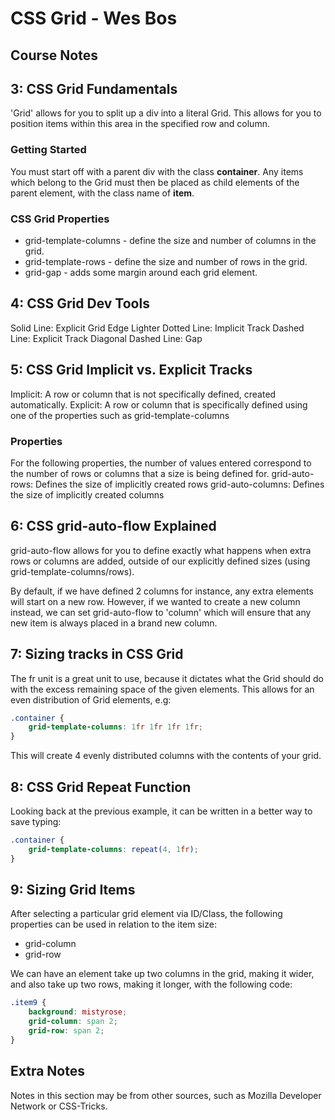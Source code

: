 # CSS Grid - Wes Bos

## Course Notes 

## 3: CSS Grid Fundamentals
'Grid' allows for you to split up a div into a literal Grid. This allows for you to position items within this area in the specified row and column.

### Getting Started
You must start off with a parent div with the class **container**. 
Any items which belong to the Grid must then be placed as child elements of the parent element, with the class name of **item**.

### CSS Grid Properties

- grid-template-columns - define the size and number of columns in the grid.
- grid-template-rows - define the size and number of rows in the grid.
- grid-gap - adds some margin around each grid element.

## 4: CSS Grid Dev Tools
Solid Line: Explicit Grid Edge
Lighter Dotted Line: Implicit Track
Dashed Line: Explicit Track
Diagonal Dashed Line: Gap

## 5: CSS Grid Implicit vs. Explicit Tracks
Implicit: A row or column that is not specifically defined, created automatically.
Explicit: A row or column that is specifically defined using one of the properties such as grid-template-columns

### Properties
For the following properties, the number of values entered correspond to the number of rows or columns that a size is being defined for.
grid-auto-rows: Defines the size of implicitly created rows
grid-auto-columns: Defines the size of implicitly created columns

## 6: CSS grid-auto-flow Explained
grid-auto-flow allows for you to define exactly what happens when extra rows or columns are added, outside of our explicitly defined sizes (using grid-template-columns/rows).

By default, if we have defined 2 columns for instance, any extra elements will start on a new row. However, if we wanted to create a new column instead, we can set grid-auto-flow to 'column' which will ensure that any new item is always placed in a brand new column.

## 7: Sizing tracks in CSS Grid

The fr unit is a great unit to use, because it dictates what the Grid should do with the excess remaining space of the given elements. This allows for an even distribution of Grid elements, e.g:

```css
.container {
    grid-template-columns: 1fr 1fr 1fr 1fr;
}
```

This will create 4 evenly distributed columns with the contents of your grid.

## 8: CSS Grid Repeat Function

Looking back at the previous example, it can be written in a better way to save typing:

```css
.container {
    grid-template-columns: repeat(4, 1fr);
}
```

## 9: Sizing Grid Items
After selecting a particular grid element via ID/Class, the following properties can be used in relation to the item size:

- grid-column
- grid-row

We can have an element take up two columns in the grid, making it wider, and also take up two rows, making it longer, with the following code:

```css
.item9 {
    background: mistyrose;
    grid-column: span 2;
    grid-row: span 2;
}
```

## Extra Notes
Notes in this section may be from other sources, such as Mozilla Developer Network or CSS-Tricks.


